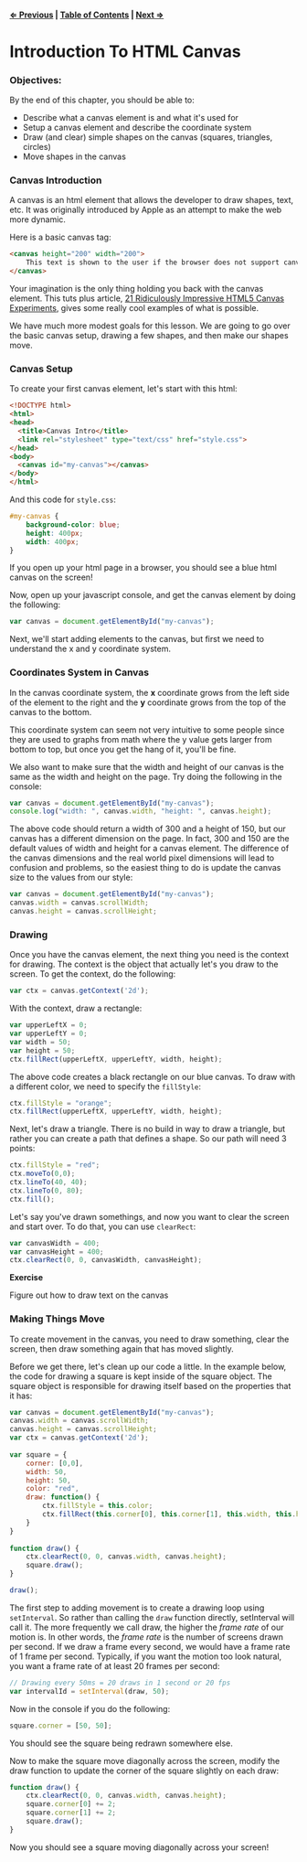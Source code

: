 #### [⇐ Previous](./10-intermediate-d3.md.md) | [Table of Contents](./../readme.md) | [Next ⇒](./12-project.md)

# Introduction To HTML Canvas

### Objectives:

By the end of this chapter, you should be able to:

* Describe what a canvas element is and what it's used for
* Setup a canvas element and describe the coordinate system
* Draw (and clear) simple shapes on the canvas (squares, triangles, circles)
* Move shapes in the canvas


### Canvas Introduction

A canvas is an html element that allows the developer to draw shapes, text, etc.  It was originally introduced by Apple as an attempt to make the web more dynamic.

Here is a basic canvas tag:

```html
<canvas height="200" width="200">
	This text is shown to the user if the browser does not support canvas
</canvas>
```

Your imagination is the only thing holding you back with the canvas element.  This tuts plus article, [21 Ridiculously Impressive HTML5 Canvas Experiments](https://code.tutsplus.com/articles/21-ridiculously-impressive-html5-canvas-experiments--net-14210), gives some really cool examples of what is possible.

We have much more modest goals for this lesson.  We are going to go over the basic canvas setup, drawing a few shapes, and then make our shapes move.

### Canvas Setup

To create your first canvas element, let's start with this html:

```html
<!DOCTYPE html>
<html>
<head>
  <title>Canvas Intro</title>
  <link rel="stylesheet" type="text/css" href="style.css">
</head>
<body>
  <canvas id="my-canvas"></canvas>
</body>
</html>
```

And this code for `style.css`:

```css
#my-canvas {
	background-color: blue;
	height: 400px;
	width: 400px;
}
```

If you open up your html page in a browser, you should see a blue html canvas on the screen!

Now, open up your javascript console, and get the canvas element by doing the following:

```js
var canvas = document.getElementById("my-canvas");
```

Next, we'll start adding elements to the canvas, but first we need to understand the x and y coordinate system.

### Coordinates System in Canvas

In the canvas coordinate system, the **x** coordinate grows from the left side of the element to the right and the **y** coordinate grows from the top of the canvas to the bottom.

This coordinate system can seem not very intuitive to some people since they are used to graphs from math where the y value gets larger from bottom to top, but once you get the hang of it, you'll be fine.

We also want to make sure that the width and height of our canvas is the same as the width and height on the page.  Try doing the following in the console:

```js
var canvas = document.getElementById("my-canvas");
console.log("width: ", canvas.width, "height: ", canvas.height);
```

The above code should return a width of 300 and a height of 150, but our canvas has a different dimension on the page.  In fact, 300 and 150 are the default values of width and height for a canvas element.  The difference of the canvas dimensions and the real world pixel dimensions will lead to confusion and problems, so the easiest thing to do is update the canvas size to the values from our style:

```js
var canvas = document.getElementById("my-canvas");
canvas.width = canvas.scrollWidth;
canvas.height = canvas.scrollHeight;
```

### Drawing

Once you have the canvas element, the next thing you need is the context for drawing.  The context is the object that actually let's you draw to the screen.  To get the context, do the following:

```js
var ctx = canvas.getContext('2d');
```

With the context, draw a rectangle:

```js
var upperLeftX = 0;
var upperLeftY = 0;
var width = 50;
var height = 50;
ctx.fillRect(upperLeftX, upperLeftY, width, height);
```

The above code creates a black rectangle on our blue canvas.  To draw with a different color, we need to specify the `fillStyle`:

```js
ctx.fillStyle = "orange";
ctx.fillRect(upperLeftX, upperLeftY, width, height);
```

Next, let's draw a triangle.  There is no build in way to draw a triangle, but rather you can create a path that defines a shape.  So our path will need 3 points:

```js
ctx.fillStyle = "red";
ctx.moveTo(0,0);
ctx.lineTo(40, 40);
ctx.lineTo(0, 80);
ctx.fill();
```

Let's say you've drawn somethings, and now you want to clear the screen and start over.  To do that, you can use `clearRect`:

```js
var canvasWidth = 400;
var canvasHeight = 400;
ctx.clearRect(0, 0, canvasWidth, canvasHeight);
```

__Exercise__

Figure out how to draw text on the canvas

### Making Things Move

To create movement in the canvas, you need to draw something, clear the screen, then draw something again that has moved slightly.

Before we get there, let's clean up our code a little.  In the example below, the code for drawing a square is kept inside of the square object. The square object is responsible for drawing itself based on the properties that it has:

```js
var canvas = document.getElementById("my-canvas");
canvas.width = canvas.scrollWidth;
canvas.height = canvas.scrollHeight;
var ctx = canvas.getContext('2d');
	
var square = {
	corner: [0,0],
	width: 50,
	height: 50,
	color: "red",
	draw: function() {
		ctx.fillStyle = this.color;
		ctx.fillRect(this.corner[0], this.corner[1], this.width, this.height);
	}
}
	
function draw() {
	ctx.clearRect(0, 0, canvas.width, canvas.height);
	square.draw();
}

draw();
```

The first step to adding movement is to create a drawing loop using `setInterval`.  So rather than calling the `draw` function directly, setInterval will call it.  The more frequently we call draw, the higher the _frame rate_ of our motion is.  In other words, the _frame rate_ is the number of screens drawn per second.  If we draw a frame every second, we would have a frame rate of 1 frame per second. Typically, if you want the motion too look natural, you want a frame rate of at least 20 frames per second:

```js
// Drawing every 50ms = 20 draws in 1 second or 20 fps
var intervalId = setInterval(draw, 50);
```

Now in the console if you do the following:

```js
square.corner = [50, 50];
```

You should see the square being redrawn somewhere else.

Now to make the square move diagonally across the screen, modify the draw function to update the corner of the square slightly on each draw:

```js
function draw() {
	ctx.clearRect(0, 0, canvas.width, canvas.height);
	square.corner[0] += 2;
	square.corner[1] += 2;
	square.draw();
}
```

Now you should see a square moving diagonally across your screen!
